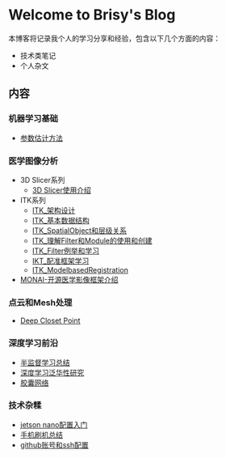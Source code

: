 # Welcome to Brisy's Blog

本博客将记录我个人的学习分享和经验，包含以下几个方面的内容：

- 技术类笔记
- 个人杂文

## 内容

### 机器学习基础

- [参数估计方法](./MachineLearning/参数估计方法.md)

### 医学图像分析

- 3D Slicer系列
  - [3D Slicer使用介绍](./ImageProcess/MedicalImageAnalyse/slicer/3dSlicerExtentions.md)
- ITK系列
  - [ITK_架构设计](./ImageProcess/MedicalImageAnalyse/ITK/ITK_软件架构.md)
  - [ITK_基本数据结构](./ImageProcess/MedicalImageAnalyse/ITK/ITK_数据结构.md)
  - [ITK_SpatialObject和层级关系](./ImageProcess/MedicalImageAnalyse/ITK/ITK_SpatialObjects和层级关系.md)
  - [ITK_理解Filter和Module的使用和创建](./ImageProcess/MedicalImageAnalyse/ITK/ITK_理解Filter和Module的使用和创建.md)
  - [ITK_Filter例举和学习](./ImageProcess/MedicalImageAnalyse/ITK/ITK_Filter的例举和学习.md)
  - [IKT_配准框架学习](./ImageProcess/MedicalImageAnalyse/ITK/ITK_配准框架.md)
  - [ITK_ModelbasedRegistration](./ImageProcess/MedicalImageAnalyse/ITK/ITK_ModelbasedRegistration.md)
- [MONAI-开源医学影像框架介绍](./ImageProcess/MedicalImageAnalyse/monai.md)

### 点云和Mesh处理

- [Deep Closet Point](./Geometry/DeepClosetPoint.md)

### 深度学习前沿

- [半监督学习总结](./DeepLearning/SemiSupervisedLearning.md)
- [深度学习泛华性研究]()
- [胶囊网络](./DeepLearning/CapsuleNetwork.md)

### 技术杂糅

- [jetson nano配置入门](./Others/JetsonNano.md)
- [手机刷机总结](./Others/手机刷机相关知识.md)
- [github账号和ssh配置](./Others/git账号和ssh配置.md)

